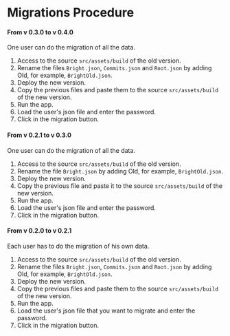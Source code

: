 # Migrations Procedure 

#### From v 0.3.0 to v 0.4.0

One user can do the migration of all the data.

1. Access to the source `src/assets/build` of the old version.
2. Rename the files `Bright.json`, `Commits.json` and `Root.json` by adding Old, for example, `BrightOld.json`.
3. Deploy the new version. 
4. Copy the previous files and paste them to the source `src/assets/build` of the new version.
5. Run the app.
6. Load the user's json file and enter the password.
7. Click in the migration button.


#### From v 0.2.1 to v 0.3.0

One user can do the migration of all the data.

1. Access to the source `src/assets/build` of the old version.
2. Rename the file `Bright.json` by adding Old, for example, `BrightOld.json`.
3. Deploy the new version. 
4. Copy the previous file and paste it to the source `src/assets/build` of the new version.
5. Run the app.
6. Load the user's json file and enter the password.
7. Click in the migration button.

#### From v 0.2.0 to v 0.2.1

Each user has to do the migration of his own data.

1. Access to the source `src/assets/build` of the old version.
2. Rename the files `Bright.json`, `Commits.json` and `Root.json` by adding Old, for example, `BrightOld.json`.
3. Deploy the new version. 
4. Copy the previous files and paste them to the source `src/assets/build` of the new version.
5. Run the app.
6. Load the user's json file that you want to migrate and enter the password.
7. Click in the migration button.
